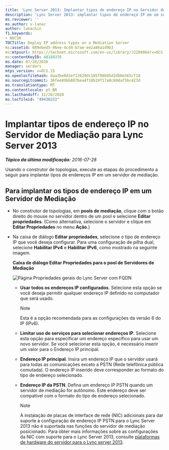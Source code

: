 ```yaml
---
title: 'Lync Server 2013: Implantar tipos de endereço IP no Servidor de Mediação'
description: 'Lync Server 2013: implantar tipos de endereço IP em um servidor de mediação.'
ms.reviewer: ''
ms.author: v-lanac
author: lanachin
f1.keywords:
- NOCSH
TOCTitle: Deploy IP address types on a Mediation Server
ms:assetid: 689ebed5-96ee-4cd4-b7ae-ee2a86a1d9b3
ms:mtpsurl: https://technet.microsoft.com/en-us/library/JJ204964(v=OCS.15)
ms:contentKeyID: 48184376
ms.date: 07/28/2016
manager: serdars
mtps_version: v=OCS.15
ms.openlocfilehash: daa3be8d1ef12629dc185f98b95d2db0e565cf18
ms.sourcegitcommit: 36fee89bb887bea4f18b19f17a8c69daf5bc423d
ms.translationtype: MT
ms.contentlocale: pt-BR
ms.lasthandoff: 11/26/2020
ms.locfileid: "49430222"
---
```

# <a name="deploy-ip-address-types-on-a-mediation-server-for-lync-server-2013"></a>Implantar tipos de endereço IP no Servidor de Mediação para Lync Server 2013

<div data-xmlns="http://www.w3.org/1999/xhtml">

<div class="topic" data-xmlns="http://www.w3.org/1999/xhtml" data-msxsl="urn:schemas-microsoft-com:xslt" data-cs="https://msdn.microsoft.com/">

<div data-asp="https://msdn2.microsoft.com/asp">



</div>

<div id="mainSection">

<div id="mainBody">

<span> </span>

_**Tópico da última modificação:** 2016-07-28_

Usando o construtor de topologias, execute as etapas do procedimento a seguir para implantar tipos de endereços IP em um servidor de mediação.

<div>

## <a name="to-deploy-ip-address-types-on-a-mediation-server"></a>Para implantar os tipos de endereço IP em um Servidor de Mediação

  - No construtor de topologias, em **pools de mediação**, clique com o botão direito do mouse no servidor dentro de um pool e selecione **Editar propriedades**. (Como alternativa, selecione o servidor e clique em **Editar Propriedades** no menu **Ação**.)

  - Na caixa de diálogo **Editar propriedades**, selecione o tipo de endereço IP que você deseja configurar. Para uma configuração de pilha dual, selecione **Habilitar IPv4** e **Habilitar IPv6**, como mostrado na seguinte imagem.
    
    **Caixa de diálogo Editar Propriedades para o pool de Servidores de Mediação**
    
    ![Página Propriedades gerais do Lync Server com FQDN](images/JJ204964.4e650aca-dbff-4a86-b10d-f0162c032539(OCS.15).png "Página Propriedades gerais do Lync Server com FQDN")
    
      - **Usar todos os endereços IP configurados**. Selecione esta opção se você deseja permitir qualquer endereço IP definido no computador que será usado.
        
        <div>
        

        > [!NOTE]  
        > Esta é a opção recomendada para as configurações da versão 6 do IP (IPv6).

        
        </div>
    
      - **Limitar uso de serviços para selecionar endereços IP**. Selecione esta opção para especificar um endereço específico para usar um novo servidor. Se você selecionar esta opção, é necessário inserir um valor para o Endereço IP principal.
    
      - **Endereço IP principal**. Insira um endereço IP que o servidor usará para todas as comunicações exceto a PSTN (Rede telefônica pública comutada). O endereço IP inserido deve corresponder ao formato do tipo de endereço selecionado.
    
      - **Endereço IP da PSTN**. Defina um endereço IP PSTN quando um servidor de mediação for autônomo. Este endereço deve ser compatível com o formato do tipo de endereço selecionado.
        
        <div>
        

        > [!NOTE]  
        > A instalação de placas de interface de rede (NIC) adicionais para dar suporte à configuração de endereço IP PSTN para o Lync Server 2013 não é suportada nas funções do servidor de mediação posicionado. Para obter mais informações sobre as configurações da NIC com suporte para o Lync Server 2013, consulte <A href="lync-server-2013-server-hardware-platforms.md">plataformas de hardware do servidor para o Lync server 2013</A>.

        
        </div>

</div>

</div>

<span> </span>

</div>

</div>

</div>

